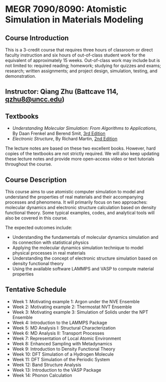 # MEGR 7090/8090: Atomistic Simulation in Materials Modeling
## Course Introduction
This is a 3-credit course that requires three hours of classroom or direct faculty instruction and six hours of out-of-class student work for the equivalent of approximately 15 weeks. Out-of-class work may include but is not limited to: required reading; homework; studying for quizzes and exams; research; written assignments; and project design, simulation, testing, and demonstration.

## Instructor: Qiang Zhu (Battcave 114, qzhu8@uncc.edu)

## Textbooks
- *Understanding Molecular Simulation: From Algorithms to Applications*, By Daan Frenkel and Berend Smit, [3rd Edition](https://shop.elsevier.com/books/understanding-molecular-simulation/frenkel/978-0-323-90292-2)
- *Electronic Structure*, By Richard Martin, [2nd Edition](https://www.cambridge.org/core/books/electronic-structure/DDFE838DED61D7A402FDF20D735B6C63A)

The lecture notes are based on these two excellent books. However, hard copies of the textbooks are not strictly required. We will also keep updating these lecture notes and provide more open-access video or text tutorials throughout the course.

## Course Description
This course aims to use atomistic computer simulation to model and understand the properties of real materials and their accompanying processes and phenomena. It will primarily focus on two approaches: molecular dynamics and electronic structure calculation based on density functional theory. Some typical examples, codes, and analytical tools will also be covered in this course.

The expected outcomes include:
- Understanding the fundamentals of molecular dynamics simulation and its connection with statistical physics
- Applying the molecular dynamics simulation technique to model physical processes in real materials
- Understanding the concept of electronic structure simulation based on density functional theory
- Using the available software LAMMPS and VASP to compute material properties
## Tentative Schedule

- Week 1: Motivating example 1: Argon under the NVE Ensemble
- Week 2: Motivating example 2: Thermostat NVT Ensemble
- Week 3: Motivating example 3: Simulation of Solids under the NPT Ensemble 
- Week 4: Introduction to the LAMMPS Package
- Week 5: MD Analysis I: Structural Characterization 
- Week 6: MD Analysis II: Transport Processes
- Week 7: Representation of Local Atomic Environment
- Week 8: Enhanced Sampling with Metadynamics
- Week 9: Introduction to Density Functional Theory
- Week 10: DFT Simulation of a Hydrogen Molecule
- Week 11: DFT Simulation of the Periodic System
- Week 12: Band Structure Analysis
- Week 13: Introduction to the VASP Package
- Week 14: Phonon Calculation


